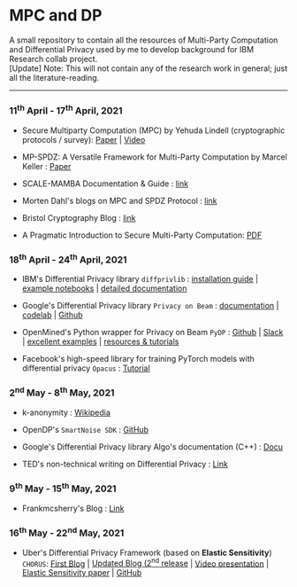 # MPC and DP
A small repository to contain all the resources of Multi-Party Computation and Differential Privacy used by me to develop background for IBM Research collab project. \
[Update] Note: This will not contain any of the research work in general; just all the literature-reading.

----------------------------------------------------------------------------------------------------------------------------------


### 11<sup>th</sup> April - 17<sup>th</sup> April, 2021

* Secure Multiparty Computation (MPC) by Yehuda Lindell (cryptographic protocols / survey): [Paper](https://eprint.iacr.org/2020/300.pdf) |
                                                                                            [Video](https://youtu.be/Li2QJ8yImoY)

* MP-SPDZ: A Versatile Framework for Multi-Party Computation by Marcel Keller : [Paper](https://eprint.iacr.org/2020/521.pdf)

* SCALE-MAMBA Documentation & Guide : [link](https://homes.esat.kuleuven.be/~nsmart/SCALE/)
                                                                                            
* Morten Dahl's blogs on MPC and SPDZ Protocol : [link](https://mortendahl.github.io/2017/09/10/the-spdz-protocol-part2/)

* Bristol Cryptography Blog : [link](https://bristolcrypto.blogspot.com/2016/10/what-is-spdz-part-1-mpc-circuit.html)

* A Pragmatic Introduction to Secure Multi-Party Computation: [PDF](https://securecomputation.org/docs/pragmaticmpc.pdf)


### 18<sup>th</sup> April - 24<sup>th</sup> April, 2021

* IBM's Differential Privacy library `diffprivlib` : [installation guide](https://github.com/IBM/differential-privacy-library) | 
                                                     [example notebooks](https://github.com/IBM/differential-privacy-library/tree/main/notebooks) | 
                                                     [detailed documentation](https://diffprivlib.readthedocs.io/en/latest/)
                                                     
* Google's Differential Privacy library `Privacy on Beam` : [documentation](https://opensource.googleblog.com/2020/06/expanding-our-differential-privacy.html) | 
                                                     [codelab](https://codelabs.developers.google.com/codelabs/privacy-on-beam/#0) |
                                                     [Github](https://github.com/google/differential-privacy)

* OpenMined's Python wrapper for Privacy on Beam `PyDP` : [Github](https://github.com/OpenMined/PyDP) | 
                                                          [Slack](https://openmined.slack.com/join/shared_invite/zt-p8y1423n-SYC4uwI2yUHj4gSlHbslAw#/) |
                                                          [excellent examples](https://github.com/OpenMined/PyDP/tree/dev/examples) | 
                                                          [resources & tutorials](https://github.com/OpenMined/PyDP/blob/dev/resources.md)
                                                          
* Facebook's high-speed library for training PyTorch models with differential privacy `Opacus` : [Tutorial](https://opacus.ai/tutorials/)


### 2<sup>nd</sup> May - 8<sup>th</sup> May, 2021

* k-anonymity : [Wikipedia](https://en.wikipedia.org/wiki/K-anonymity)

* OpenDP's `SmartNoise SDK` : [GitHub](https://github.com/opendp/smartnoise-sdk)

* Google's Differential Privacy library Algo's documentation (C++) : [Docu](https://github.com/google/differential-privacy/tree/main/cc/docs)

* TED's non-technical writing on Differential Privacy : [Link](https://desfontain.es/privacy/differential-privacy-awesomeness.html)


### 9<sup>th</sup> May - 15<sup>th</sup> May, 2021

*  Frankmcsherry's Blog  : [Link](https://github.com/frankmcsherry/blog/blob/master/posts/2016-02-06.md)


### 16<sup>th</sup> May - 22<sup>nd</sup> May, 2021

*  Uber's Differential Privacy Framework (based on **Elastic Sensitivity**) `CHORUS`: [First Blog](https://medium.com/uber-security-privacy/differential-privacy-open-source-7892c82c42b6) | 
                                                          [Updated Blog (2<sup>nd</sup> release](https://medium.com/uber-security-privacy/uber-open-source-differential-privacy-57f31e85c57a) |
                                                          [Video presentation](https://www.usenix.org/conference/enigma2018/presentation/ensigns) | 
                                                          [Elastic Sensitivity paper](https://arxiv.org/pdf/1706.09479.pdf) | 
                                                          [GitHub](https://github.com/uber-archive/sql-differential-privacy)
